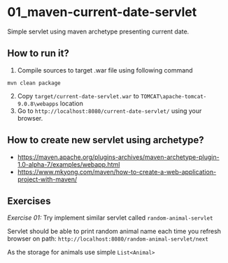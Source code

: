 # 01_maven-current-date-servlet
Simple servlet using maven archetype presenting current date.

## How to run it?

1. Compile sources to target .war file using following command
```
mvn clean package
```
2. Copy `target/current-date-servlet.war` to `TOMCAT\apache-tomcat-9.0.8\webapps` location
3. Go to `http://localhost:8080/current-date-servlet/` using your browser.


## How to create new servlet using archetype?

- https://maven.apache.org/plugins-archives/maven-archetype-plugin-1.0-alpha-7/examples/webapp.html
- https://www.mkyong.com/maven/how-to-create-a-web-application-project-with-maven/

## Exercises

*Exercise 01:*
Try implement similar servlet called `random-animal-servlet`

Servlet should be able to print random animal name each time you refresh browser on path:
`http://localhost:8080/random-animal-servlet/next`

As the storage for animals use simple `List<Animal>`